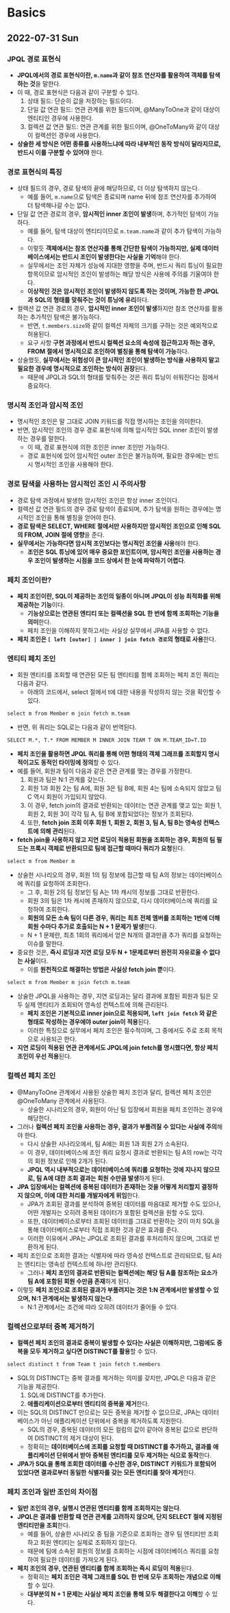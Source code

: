 # Basics
## 2022-07-31 Sun

### JPQL 경로 표현식
* **JPQL에서의 경로 표현식이란, `m.name`과 같이 참조 연산자를 활용하여 객체를 탐색하는 것**을 말한다.
* 이 때, 경로 표현식은 다음과 같이 구분할 수 있다.
  1. 상태 필드: 단순히 값을 저장하는 필드이다.
  2. 단일 값 연관 필드: 연관 관계를 위한 필드이며, @ManyToOne과 같이 대상이 엔티티인 경우에 사용한다.
  3. 컬렉션 값 연관 필드: 연관 관계를 위한 필드이며, @OneToMany와 같이 대상이 컬렉션인 경우에 사용한다.
* **상술한 세 방식은 어떤 종류를 사용하느냐에 따라 내부적인 동작 방식이 달라지므로, 반드시 이를 구분할 수 있어야** 한다.

### 경로 표현식의 특징
* 상태 필드의 경우, 경로 탐색의 끝에 해당하므로, 더 이상 탐색하지 않는다.
  * 예를 들어, `m.name`으로 탐색은 종료되며 name 뒤에 참조 연산자를 추가하여 더 탐색해나갈 수는 없다.
* 단일 값 연관 경로의 경우, **암시적인 inner 조인이 발생**하며, 추가적인 탐색이 가능하다.
  * 예를 들어, 탐색 대상이 엔티티이므로 `m.team.name`과 같이 추가 탐색이 가능하다.
  * 이렇듯 **객체에서는 참조 연산자를 통해 간단한 탐색이 가능하지만, 실제 데이터베이스에서는 반드시 조인이 발생한다는 사실을 기억**해야 한다.
  * 실무에서는 조인 자체가 성능에 지대한 영향을 주며, 반드시 쿼리 튜닝이 필요한 항목이므로 암시적인 조인이 발생하는 해당 방식은 사용에 주의를 기울여야 한다.
  * **이상적인 것은 암시적인 조인이 발생하지 않도록 하는 것이며, 가능한 한 JPQL과 SQL의 형태를 맞춰주는 것이 튜닝에 유리**하다.
* 컬렉션 값 연관 경로의 경우, **암시적인 inner 조인이 발생**하지만 참조 연산자를 활용하는 추가적인 탐색은 불가능하다.
  * 반면, `t.members.size`와 같이 컬렉션 자체의 크기를 구하는 것은 예외적으로 허용된다.
  * 요구 사항 **구현 과정에서 반드시 컬렉션 요소의 속성에 접근하고자 하는 경우, FROM 절에서 명시적으로 조인하여 별칭을 통해 탐색이 가능**하다.
* 상술했듯, **실무에서는 위험성이 큰 암시적인 조인이 발생하는 방식을 사용하지 말고 필요한 경우에 명시적으로 조인하는 방식이 권장**된다.
  * 때문에 JPQL과 SQL의 형태를 맞춰주는 것은 쿼리 튜닝이 쉬워진다는 점에서 중요하다.

### 명시적 조인과 암시적 조인
* 명시적인 조인은 말 그대로 JOIN 키워드를 직접 명시하는 조인을 의미한다.
* 반면, 암시적인 조인의 경우 경로 표현식에 의해 암시적인 SQL inner 조인이 발생하는 경우를 말한다.
  * 이 때, 경로 표현식에 의한 조인은 inner 조인만 가능하다.
  * 경로 표현식에 있어 암시적인 outer 조인은 불가능하며, 필요한 경우에는 반드시 명시적인 조인을 사용해야 한다.

### 경로 탐색을 사용하는 암시적인 조인 시 주의사항
* 경로 탐색 과정에서 발생한 암시적인 조인은 항상 inner 조인이다.
* 컬렉션 값 연관 필드의 경우 경로 탐색이 종료되며, 추가 탐색을 원하는 경우에는 명시적인 조인을 통해 별칭을 얻어야 한다.
* **경로 탐색은 SELECT, WHERE 절에서만 사용하지만 암시적인 조인으로 인해 SQL의 FROM, JOIN 절에 영향**을 준다.
* **실무에서는 가능하다면 암시적 조인보다는 명시적인 조인을 사용**해야 한다.
  * **조인은 SQL 튜닝에 있어 매우 중요한 포인트이며, 암시적인 조인을 사용하는 경우 조인이 발생하는 시점을 코드 상에서 한 눈에 파악하기 어렵다**.

### 페치 조인이란?
* **페치 조인이란, SQL이 제공하는 조인의 일종이 아니며 JPQL이 성능 최적화를 위해 제공하는 기능**이다.
  * **기능상으로는 연관된 엔티티 또는 컬렉션을 SQL 한 번에 함께 조회하는 기능을 의미**한다.
  * 페치 조인을 이해하지 못하고서는 사실상 실무에서 JPA를 사용할 수 없다.
* **페치 조인은 `[ left [outer] | inner ] join fetch 경로`의 형태로 사용**한다.

### 엔티티 페치 조인
* 회원 엔티티를 조회할 때 연관된 모든 팀 엔티티를 함께 조회하는 페치 조인 쿼리는 다음과 같다.
  * 아래의 코드에서, select 절에서 t에 대한 내용을 작성하지 않는 것을 확인할 수 있다.
```
select m from Member m join fetch m.team
```
* 반면, 위 쿼리는 SQL로는 다음과 같이 번역된다.
```
SELECT M.*, T.* FROM MEMBER M INNER JOIN TEAM T ON M.TEAM_ID=T.ID
```
* **페치 조인을 활용하면 JPQL 쿼리를 통해 어떤 형태의 객체 그래프를 조회할지 명시적이고도 동적인 타이밍에 정의**할 수 있다.
* 예를 들어, 회원과 팀이 다음과 같은 연관 관계를 맺는 경우를 가정한다.
  1. 회원과 팀은 N:1 관계를 갖는다.
  2. 회원 1과 회원 2는 팀 A에, 회원 3은 팀 B에, 회원 4는 팀에 소속되지 않았고 팀 C 역시 회원이 가입되지 않았다.
  3. 이 경우, fetch join의 결과로 반환되는 데이터는 연관 관계를 맺고 있는 회원 1, 회원 2, 회원 3이 각각 팀 A, 팀 B에 포함되었다는 정보가 조회된다.
  4. 또한, **fetch join 조회 이후 회원 1, 회원 2, 회원 3, 팀 A, 팀 B는 영속성 컨텍스트에 의해 관리**된다.
* **fetch join을 사용하지 않고 지연 로딩이 적용된 회원을 조회하는 경우, 회원의 팀 필드는 프록시 객체로 반환되므로 팀에 접근할 때마다 쿼리가 요청**된다.
```
select m from Member m
```
* 상술한 시나리오의 경우, 회원 1의 팀 정보에 접근할 때 팀 A의 정보는 데이터베이스에 쿼리를 요청하여 조회한다.
  * 그 후, 회원 2의 팀 정보인 팀 A는 1차 캐시의 정보를 그대로 반환한다.
  * 회원 3의 팀은 1차 캐시에 존재하지 않으므로, 다시 데이터베이스에 쿼리를 요청하여 조회한다.
  * **회원의 모든 소속 팀이 다른 경우, 쿼리는 최초 전체 멤버를 조회하는 1번에 더해 회원 수마다 추가로 호출되는 N + 1 문제가 발생**한다.
  * N + 1 문제란, 최초 1회의 쿼리에서 얻은 N개의 결과만큼 추가 쿼리를 요청하는 이슈를 말한다.
* 중요한 것은, **즉시 로딩과 지연 로딩 모두 N + 1문제로부터 완전히 자유로울 수 없다는 사실**이다.
  * 이를 **원천적으로 해결하는 방법은 사실상 fetch join 뿐**이다.
```
select m from Member m join fetch m.team
```
* 상술한 JPQL을 사용하는 경우, 지연 로딩과는 달리 결과에 포함된 회원과 팀은 모두 실제 엔티티가 조회되어 영속성 컨텍스트에 의해 관리된다.
  * **페치 조인은 기본적으로 inner join으로 적용되며, `left join fetch` 와 같은 형태로 작성하는 경우에야 outer join이 적용**된다.
  * 이러한 특징으로 실무에서 페치 조인은 필수적이며, 그 중에서도 주로 조회 목적으로 사용되곤 한다.
* **지연 로딩이 적용된 연관 관계에서도 JPQL에 join fetch를 명시했다면, 항상 페치 조인이 우선 적용**된다.

### 컬렉션 페치 조인
* @ManyToOne 관계에서 사용된 상술한 페치 조인과 달리, 컬렉션 페치 조인은 @OneToMany 관계에서 사용된다.
  * 상술한 시나리오의 경우, 회원이 아닌 팀 입장에서 회원을 페치 조인하는 경우에 해당한다.
* 그러나 **컬렉션 페치 조인을 사용하는 경우, 결과가 부풀려질 수 있다는 사실에 주의**해야 한다.
  * 다시 상술한 시나리오에서, 팀 A에는 회원 1과 회원 2가 소속된다.
  * 이 경우, 데이터베이스에 조인 쿼리 요청시 결과로 반환되는 팀 A의 row는 각각의 회원 정보로 인해 2개가 된다.
  * **JPQL 역시 내부적으로는 데이터베이스에 쿼리를 요청하는 것에 지나지 않으므로, 팀 A에 대한 조회 결과는 회원 수만큼 발생**하게 된다.
* **JPA 입장에서는 컬렉션에 중복된 데이터가 존재하는 것을 어떻게 처리할지 결정하지 않으며, 이에 대한 처리를 개발자에게 위임**한다.
  * JPA가 조회된 결과를 분석하여 중복된 데이터를 마음대로 제거할 수도 있으나, 어떤 개발자는 오히려 중복된 데이터가 포함된 컬렉션을 원할 수도 있다.
  * 또한, 데이터베이스로부터 조회된 데이터를 그대로 반환하는 것이 마치 SQL을 통해 데이터베이스로부터 직접 조회한 것과 같은 효과를 준다.
  * 이러한 이유에서 JPA는 JPQL로 조회된 결과를 후처리하지 않으며, 그대로 반환하게 된다.
* 페치 조인으로 조회한 결과는 식별자에 따라 영속성 컨텍스트로 관리되므로, 팀 A라는 엔티티는 영속성 컨텍스트에 하나만 관리된다.
  * 그러나 **페치 조인의 결과로 반환되는 컬렉션에는 해당 팀 A를 참조하는 요소가 팀 A에 포함된 회원 수만큼 존재**하게 된다.
* 이렇듯 **페치 조인으로 조회된 결과가 부풀려지는 것은 1:N 관계에서만 발생할 수 있으며, N:1 관계에서는 발생하지 않는다**.
  * N:1 관계에서는 조건에 따라 오히려 데이터가 줄어들 수 있다.

### 컬렉션으로부터 중복 제거하기
* **컬렉션 페치 조인의 결과로 중복이 발생할 수 있다는 사실은 이해하지만, 그럼에도 중복을 모두 제거하고 싶다면 DISTINCT를 활용**할 수 있다.
```
select distinct t from Team t join fetch t.members
```
* SQL의 DISTINCT는 중복 결과를 제거하는 의미를 갖지만, JPQL은 다음과 같은 기능을 제공한다.
  1. SQL에 DISTINCT를 추가한다.
  2. **애플리케이션으로부터 엔티티의 중복을 제거**한다.
* 이는 SQL의 DISTINCT 만으로는 모든 중복을 제거할 수 없으므로, JPA는 데이터베이스가 아닌 애플리케이션 단위에서 중복을 제거하도록 지원한다.
  * SQL의 경우, 중복된 데이터의 모든 컬럼의 값이 같아야 중복된 값으로 판단하여 DISTINCT의 제거 대상이 된다.
  * 정확히는 **데이터베이스에 조회를 요청할 때 DISTINCT를 추가하고, 결과를 애플리케이션 단위에서 받아 중복된 엔티티를 모두 제거하는 식으로 동작**한다.
* **JPA가 SQL을 통해 조회한 데이터를 수신한 경우, DISTINCT 키워드가 포함되어 있었다면 결과로부터 동일한 식별자를 갖는 모든 엔티티를 찾아 제거**한다.

### 페치 조인과 일반 조인의 차이점
* **일반 조인의 경우, 실행시 연관된 엔티티를 함께 조회하지는 않는다**.
* **JPQL은 결과를 반환할 때 연관 관계를 고려하지 않으며, 단지 SELECT 절에 지정된 엔티티만을 조회**한다.
  * 예를 들어, 상술한 시나리오 중 팀을 기준으로 조회하는 경우 팀 엔티티만 조회하고 회원 엔티티는 실제로 조회하지 않는다.
  * 때문에 팀에 소속된 회원의 정보를 조회하는 시점에 데이터베이스 쿼리를 요청하여 필요한 데이터를 가져오게 된다.
* **페치 조인의 경우, 연관된 엔티티를 함께 조회하는 즉시 로딩이 적용**된다.
  * 정확히는 **페치 조인은 객체 그래프를 SQL 한 번에 모두 조회하는 개념으로 이해**할 수 있다.
  * **대부분의 N + 1 문제는 사실상 페치 조인을 통해 모두 해결한다고 이해**할 수 있다.